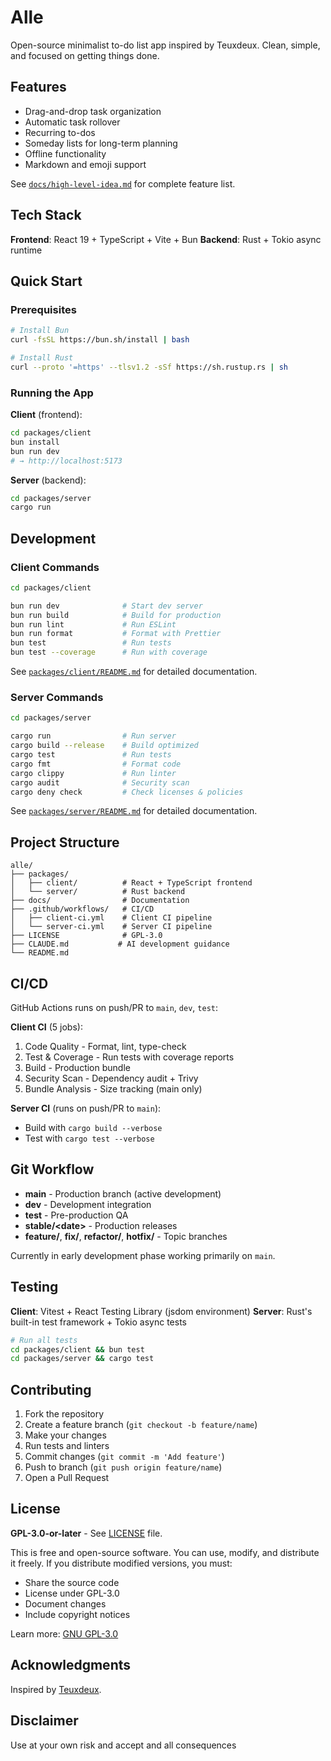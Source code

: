 # Alle

Open-source minimalist to-do list app inspired by Teuxdeux. Clean, simple, and focused on getting things done.

## Features

- Drag-and-drop task organization
- Automatic task rollover
- Recurring to-dos
- Someday lists for long-term planning
- Offline functionality
- Markdown and emoji support

See [`docs/high-level-idea.md`](docs/high-level-idea.md) for complete feature list.

## Tech Stack

**Frontend**: React 19 + TypeScript + Vite + Bun
**Backend**: Rust + Tokio async runtime

## Quick Start

### Prerequisites

```bash
# Install Bun
curl -fsSL https://bun.sh/install | bash

# Install Rust
curl --proto '=https' --tlsv1.2 -sSf https://sh.rustup.rs | sh
```

### Running the App

**Client** (frontend):
```bash
cd packages/client
bun install
bun run dev
# → http://localhost:5173
```

**Server** (backend):
```bash
cd packages/server
cargo run
```

## Development

### Client Commands

```bash
cd packages/client

bun run dev              # Start dev server
bun run build            # Build for production
bun run lint             # Run ESLint
bun run format           # Format with Prettier
bun test                 # Run tests
bun test --coverage      # Run with coverage
```

See [`packages/client/README.md`](packages/client/README.md) for detailed documentation.

### Server Commands

```bash
cd packages/server

cargo run                # Run server
cargo build --release    # Build optimized
cargo test               # Run tests
cargo fmt                # Format code
cargo clippy             # Run linter
cargo audit              # Security scan
cargo deny check         # Check licenses & policies
```

See [`packages/server/README.md`](packages/server/README.md) for detailed documentation.

## Project Structure

```
alle/
├── packages/
│   ├── client/          # React + TypeScript frontend
│   └── server/          # Rust backend
├── docs/                # Documentation
├── .github/workflows/   # CI/CD
│   ├── client-ci.yml    # Client CI pipeline
│   └── server-ci.yml    # Server CI pipeline
├── LICENSE              # GPL-3.0
├── CLAUDE.md           # AI development guidance
└── README.md
```

## CI/CD

GitHub Actions runs on push/PR to `main`, `dev`, `test`:

**Client CI** (5 jobs):
1. Code Quality - Format, lint, type-check
2. Test & Coverage - Run tests with coverage reports
3. Build - Production bundle
4. Security Scan - Dependency audit + Trivy
5. Bundle Analysis - Size tracking (main only)

**Server CI** (runs on push/PR to `main`):
- Build with `cargo build --verbose`
- Test with `cargo test --verbose`

## Git Workflow

- **main** - Production branch (active development)
- **dev** - Development integration
- **test** - Pre-production QA
- **stable/\<date\>** - Production releases
- **feature/**, **fix/**, **refactor/**, **hotfix/** - Topic branches

Currently in early development phase working primarily on `main`.

## Testing

**Client**: Vitest + React Testing Library (jsdom environment)
**Server**: Rust's built-in test framework + Tokio async tests

```bash
# Run all tests
cd packages/client && bun test
cd packages/server && cargo test
```

## Contributing

1. Fork the repository
2. Create a feature branch (`git checkout -b feature/name`)
3. Make your changes
4. Run tests and linters
5. Commit changes (`git commit -m 'Add feature'`)
6. Push to branch (`git push origin feature/name`)
7. Open a Pull Request

## License

**GPL-3.0-or-later** - See [LICENSE](LICENSE) file.

This is free and open-source software. You can use, modify, and distribute it freely. If you distribute modified versions, you must:
- Share the source code
- License under GPL-3.0
- Document changes
- Include copyright notices

Learn more: [GNU GPL-3.0](https://www.gnu.org/licenses/gpl-3.0.en.html)

## Acknowledgments

Inspired by [Teuxdeux](https://teuxdeux.com).

## Disclaimer

Use at your own risk and accept and all consequences